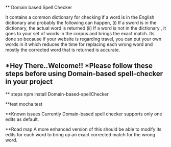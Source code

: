 ** Domain based Spell Checker

It contains a common dictionary for checking if a word is in the English dictionary and probably the following can happen,
  (i)  If a sword is in the dictionary, the actual word is returned
  (ii) If a word is not in the dictionary , it goes to your set of words in the corpus and brings the exact match.
Its done so because if your website is regarding travel, you can put your own words in it which reduces the time for replacing each wrong word and mostly the corrected word that is returned is accurate.

*Hey There..Welcome!!
*Please follow these steps before using Domain-based spell-checker in your project
--------------------------------------------------------------------------------
** steps
 npm install Domain-based-spellChecker

**test
  mocha test

**Known issues
  Currently Domain-based spell checker supports only one edits as default.

**Road map
  A more enhanced version of this should be able to modify its edits for each word to bring up an exact corrected match for the wrong word.
